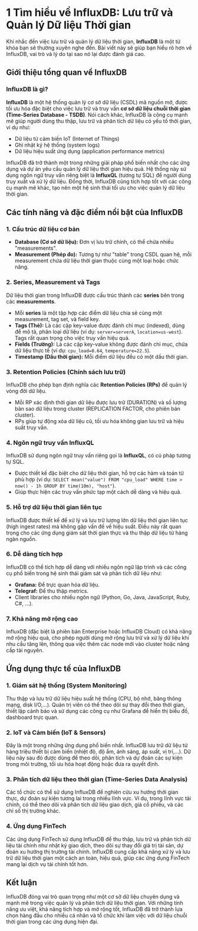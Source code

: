 
# 1 Tìm hiểu về InfluxDB: Lưu trữ và Quản lý Dữ liệu Thời gian

Khi nhắc đến việc lưu trữ và quản lý dữ liệu thời gian, **InfluxDB** là một từ khóa bạn sẽ thường xuyên nghe đến. Bài viết này sẽ giúp bạn hiểu rõ hơn về InfluxDB, vai trò và lý do tại sao nó lại được đánh giá cao.

## Giới thiệu tổng quan về InfluxDB

### InfluxDB là gì?

**InfluxDB** là một hệ thống quản lý cơ sở dữ liệu (CSDL) mã nguồn mở, được tối ưu hóa đặc biệt cho việc lưu trữ và truy vấn **cơ sở dữ liệu chuỗi thời gian (Time-Series Database - TSDB)**. Nói cách khác, InfluxDB là công cụ mạnh mẽ giúp người dùng thu thập, lưu trữ và phân tích dữ liệu có yếu tố thời gian, ví dụ như:
*   Dữ liệu từ cảm biến IoT (Internet of Things)
*   Ghi nhật ký hệ thống (system logs)
*   Dữ liệu hiệu suất ứng dụng (application performance metrics)

InfluxDB đã trở thành một trong những giải pháp phổ biến nhất cho các ứng dụng và dự án yêu cầu quản lý dữ liệu thời gian hiệu quả. Hệ thống này sử dụng ngôn ngữ truy vấn riêng biệt là **InfluxQL** (tương tự SQL) để người dùng truy xuất và xử lý dữ liệu. Đồng thời, InfluxDB cũng tích hợp tốt với các công cụ mạnh mẽ khác, tạo nên một hệ sinh thái tối ưu cho việc quản lý dữ liệu thời gian.

## Các tính năng và đặc điểm nổi bật của InfluxDB

### 1. Cấu trúc dữ liệu cơ bản
*   **Database (Cơ sở dữ liệu):** Đơn vị lưu trữ chính, có thể chứa nhiều "measurements".
*   **Measurement (Phép đo):** Tương tự như "table" trong CSDL quan hệ, mỗi measurement chứa dữ liệu thời gian thuộc cùng một loại hoặc chức năng.

### 2. Series, Measurement và Tags
Dữ liệu thời gian trong InfluxDB được cấu trúc thành các **series** bên trong các **measurements**.
*   Mỗi **series** là một tập hợp các điểm dữ liệu chia sẻ cùng một measurement, tag set, và field key.
*   **Tags (Thẻ):** Là các cặp key-value được đánh chỉ mục (indexed), dùng để mô tả, phân loại dữ liệu (ví dụ: `server=serverA`, `location=us-west`). Tags rất quan trọng cho việc truy vấn hiệu quả.
*   **Fields (Trường):** Là các cặp key-value không được đánh chỉ mục, chứa dữ liệu thực tế (ví dụ: `cpu_load=0.64`, `temperature=22.5`).
*   **Timestamp (Dấu thời gian):** Mỗi điểm dữ liệu đều có một dấu thời gian.

### 3. Retention Policies (Chính sách lưu trữ)
InfluxDB cho phép bạn định nghĩa các **Retention Policies (RPs)** để quản lý vòng đời dữ liệu.
*   Mỗi RP xác định thời gian dữ liệu được lưu trữ (DURATION) và số lượng bản sao dữ liệu trong cluster (REPLICATION FACTOR, cho phiên bản cluster).
*   RPs giúp tự động xóa dữ liệu cũ, tối ưu hóa không gian lưu trữ và hiệu suất truy vấn.

### 4. Ngôn ngữ truy vấn InfluxQL
InfluxDB sử dụng ngôn ngữ truy vấn riêng gọi là **InfluxQL**, có cú pháp tương tự SQL.
*   Được thiết kế đặc biệt cho dữ liệu thời gian, hỗ trợ các hàm và toán tử phù hợp (ví dụ: `SELECT mean("value") FROM "cpu_load" WHERE time > now() - 1h GROUP BY time(10m), "host"`).
*   Giúp thực hiện các truy vấn phức tạp một cách dễ dàng và hiệu quả.

### 5. Hỗ trợ dữ liệu thời gian liên tục
InfluxDB được thiết kế để xử lý và lưu trữ lượng lớn dữ liệu thời gian liên tục (high ingest rates) mà không gặp vấn đề về hiệu suất. Điều này rất quan trọng cho các ứng dụng giám sát thời gian thực và thu thập dữ liệu từ hàng ngàn nguồn.

### 6. Dễ dàng tích hợp
InfluxDB có thể tích hợp dễ dàng với nhiều ngôn ngữ lập trình và các công cụ phổ biến trong hệ sinh thái giám sát và phân tích dữ liệu như:
*   **Grafana:** Để trực quan hóa dữ liệu.
*   **Telegraf:** Để thu thập metrics.
*   Client libraries cho nhiều ngôn ngữ (Python, Go, Java, JavaScript, Ruby, C#, ...).

### 7. Khả năng mở rộng cao
InfluxDB (đặc biệt là phiên bản Enterprise hoặc InfluxDB Cloud) có khả năng mở rộng hiệu quả, cho phép người dùng mở rộng lưu trữ và xử lý dữ liệu khi nhu cầu tăng lên, thông qua việc thêm các node mới vào cluster hoặc nâng cấp tài nguyên.

## Ứng dụng thực tế của InfluxDB

### 1. Giám sát hệ thống (System Monitoring)
Thu thập và lưu trữ dữ liệu hiệu suất hệ thống (CPU, bộ nhớ, băng thông mạng, disk I/O,...). Quản trị viên có thể theo dõi sự thay đổi theo thời gian, thiết lập cảnh báo và sử dụng các công cụ như Grafana để hiển thị biểu đồ, dashboard trực quan.

### 2. IoT và Cảm biến (IoT & Sensors)
Đây là một trong những ứng dụng phổ biến nhất. InfluxDB lưu trữ dữ liệu từ hàng triệu thiết bị cảm biến (nhiệt độ, độ ẩm, ánh sáng, áp suất, vị trí,...). Dữ liệu này sau đó được dùng để theo dõi, phân tích và dự đoán các sự kiện trong môi trường, tối ưu hóa hoạt động hoặc đưa ra quyết định.

### 3. Phân tích dữ liệu theo thời gian (Time-Series Data Analysis)
Các tổ chức có thể sử dụng InfluxDB để nghiên cứu xu hướng thời gian thực, dự đoán sự kiện tương lai trong nhiều lĩnh vực. Ví dụ, trong lĩnh vực tài chính, có thể theo dõi và phân tích dữ liệu giao dịch, giá cổ phiếu, và các chỉ số thị trường khác.

### 4. Ứng dụng FinTech
Các ứng dụng FinTech sử dụng InfluxDB để thu thập, lưu trữ và phân tích dữ liệu tài chính như nhật ký giao dịch, theo dõi sự thay đổi giá trị tài sản, dự đoán xu hướng thị trường tài chính. InfluxDB cung cấp khả năng xử lý và lưu trữ dữ liệu thời gian một cách an toàn, hiệu quả, giúp các ứng dụng FinTech mang lại dịch vụ tài chính tốt hơn.

## Kết luận

InfluxDB đóng vai trò quan trọng như một cơ sở dữ liệu chuyên dụng và mạnh mẽ trong việc quản lý và phân tích dữ liệu thời gian. Với những tính năng ưu việt, khả năng tích hợp và mở rộng tốt, InfluxDB đã trở thành lựa chọn hàng đầu cho nhiều cá nhân và tổ chức khi làm việc với dữ liệu chuỗi thời gian trong các ứng dụng hiện đại.
```

